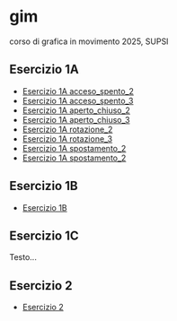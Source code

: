 # gim
corso di grafica in movimento 2025, SUPSI


## Esercizio 1A
- [Esercizio 1A acceso_spento_2](/Esercizio_1A/acceso_spento_2.html)
- [Esercizio 1A acceso_spento_3](/Esercizio_1A/acceso_spento_3.html)
- [Esercizio 1A aperto_chiuso_2](/Esercizio_1A/aperto_chiuso_2.html)
- [Esercizio 1A aperto_chiuso_3](/Esercizio_1A/aperto_chiuso_3.html)
- [Esercizio 1A rotazione_2](/Esercizio_1A/rotazione_2.html)
- [Esercizio 1A rotazione_3](/Esercizio_1A/rotazione_3.html)
- [Esercizio 1A spostamento_2](/Esercizio_1A/spostamento_due.html)
- [Esercizio 1A spostamento_2](/Esercizio_1A/spostamento_tre.html)

## Esercizio 1B
- [Esercizio 1B](/Esercizio_1B/template/index.html)

## Esercizio 1C
Testo...

## Esercizio 2
- [Esercizio 2](/Esercizio_2/template/index.html)
